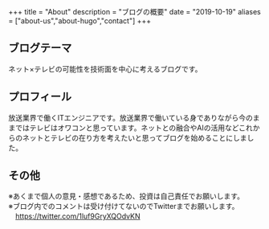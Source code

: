+++
title = "About"
description = "ブログの概要"
date = "2019-10-19"
aliases = ["about-us","about-hugo","contact"]
+++

## ブログテーマ
ネット×テレビの可能性を技術面を中心に考えるブログです。

## プロフィール
放送業界で働くITエンジニアです。放送業界で働いている身でありながら今のままではテレビはオワコンと思っています。ネットとの融合やAIの活用などこれからのネットとテレビの在り方を考えたいと思ってブログを始めることにしました。

## その他
※あくまで個人の意見・感想であるため、投資は自己責任でお願いします。  
※ブログ内でのコメントは受け付けてないのでTwitterまでお願いします。  
　https://twitter.com/1luf9GryXQOdvKN

